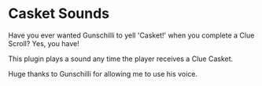 # Casket Sounds
Have you ever wanted Gunschilli to yell 'Casket!' when you complete a Clue Scroll? Yes, you have!

This plugin plays a sound any time the player receives a Clue Casket.

Huge thanks to Gunschilli for allowing me to use his voice.
